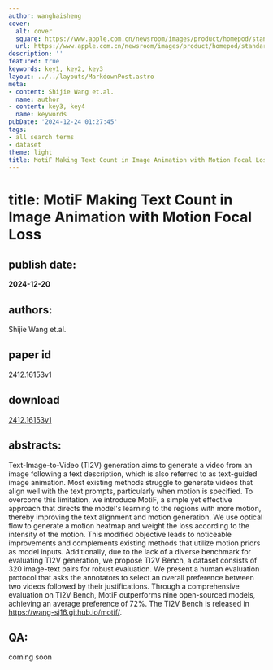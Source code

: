 ```yaml
---
author: wanghaisheng
cover:
  alt: cover
  square: https://www.apple.com.cn/newsroom/images/product/homepod/standard/Apple-HomePod-hero-230118_big.jpg.large_2x.jpg
  url: https://www.apple.com.cn/newsroom/images/product/homepod/standard/Apple-HomePod-hero-230118_big.jpg.large_2x.jpg
description: ''
featured: true
keywords: key1, key2, key3
layout: ../../layouts/MarkdownPost.astro
meta:
- content: Shijie Wang et.al.
  name: author
- content: key3, key4
  name: keywords
pubDate: '2024-12-24 01:27:45'
tags:
- all search terms
- dataset
theme: light
title: MotiF Making Text Count in Image Animation with Motion Focal Loss
---
```


# title: MotiF Making Text Count in Image Animation with Motion Focal Loss 
## publish date: 
**2024-12-20** 
## authors: 
  Shijie Wang et.al. 
## paper id
2412.16153v1
## download
[2412.16153v1](http://arxiv.org/abs/2412.16153v1)
## abstracts:
Text-Image-to-Video (TI2V) generation aims to generate a video from an image following a text description, which is also referred to as text-guided image animation. Most existing methods struggle to generate videos that align well with the text prompts, particularly when motion is specified. To overcome this limitation, we introduce MotiF, a simple yet effective approach that directs the model's learning to the regions with more motion, thereby improving the text alignment and motion generation. We use optical flow to generate a motion heatmap and weight the loss according to the intensity of the motion. This modified objective leads to noticeable improvements and complements existing methods that utilize motion priors as model inputs. Additionally, due to the lack of a diverse benchmark for evaluating TI2V generation, we propose TI2V Bench, a dataset consists of 320 image-text pairs for robust evaluation. We present a human evaluation protocol that asks the annotators to select an overall preference between two videos followed by their justifications. Through a comprehensive evaluation on TI2V Bench, MotiF outperforms nine open-sourced models, achieving an average preference of 72%. The TI2V Bench is released in https://wang-sj16.github.io/motif/.
## QA:
coming soon
